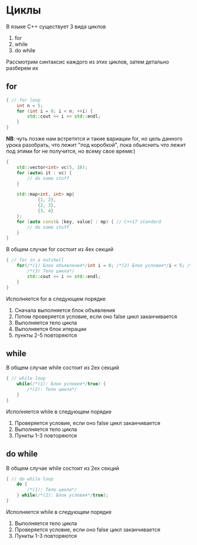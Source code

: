 # Циклы

В языке C++ существует 3 вида циклов
1) for
2) while
3) do while

Рассмотрим синтаксис каждого из этих циклов, затем детально разберем их

## for
```c++
{ // for loop
    int n = 5;
    for (int i = 0; i < n; ++i) {
        std::cout << i << std::endl;
    }
}
```

**NB**:
чуть позже нам встретятся и такие вариации for, но цель данного урока разобрать, что лежит "под коробкой", пока обьяснить что лежит под этими for не получится, но всему свое время:)
```c++
{
    std::vector<int> vc(5, 10);
    for (auto& it : vc) {
        // do some stuff
    }

    std::map<int, int> mp{
            {1, 2},
            {2, 3},
            {3, 4}
    };
    for (auto const& [key, value] : mp) { // C++17 standard
        // do some stuff
    }
}
```

В общем случае for состоит из 4ех секций
```c++
{ // for in a nutshell
    for(/*(1) Блок объявления*/int i = 0; /*(2) Блок условия*/i < 5; /*(4) Блок итерации*/++i) {
        /*(3) Тело цикла*/
        std::cout << i << std::endl;
    }
}
```

Исполняется for в следующем порядке
1) Сначала выполняется блок объявления
2) Потом проверяется условие, если оно false цикл заканчивается
3) Выполняется тело цикла
4) Выполняется блок итерации
5) пункты 2-5 повторяются

## while

В общем случае while состоит из 2ех секций
```c++
{ // while loop
    while(/*(1): Блок условия*/true) {
        /*(2): Тело цикла*/
    }
}
```

Исполняется while в следующем порядке
1) Проверяется условие, если оно false цикл заканчивается
2) Выполняется тело цикла
3) Пункты 1-3 повторяются

## do while

В общем случае while состоит из 2ех секций
```c++
{ // do while loop
    do {
        /*(1): Тело цикла*/
    } while(/*(2): Блок условия*/true);
}
```

Исполняется while в следующем порядке
1) Выполняется тело цикла
2) Проверяется условие, если оно false цикл заканчивается
3) Пункты 1-3 повторяются